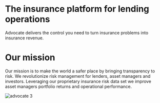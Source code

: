 # The insurance platform for lending operations
Advocate delivers the control you need to turn insurance problems into insurance revenue.

#  Our mission
Our mission is to make the world a safer place by bringing transparency to risk. We revolutionize risk management for lenders, asset managers and investors. Leveraging our proprietary insurance risk data set we improve asset managers portfolio returns and operational performance.


![advocate 3](https://user-images.githubusercontent.com/70363/198390187-3d0e3ae0-d131-4ff9-83f9-23d4c6dcc4dc.png)
